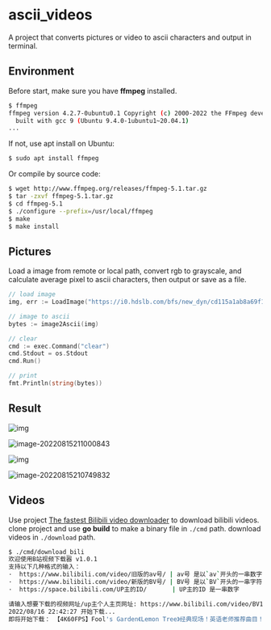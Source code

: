 # ascii_videos

A project that converts pictures or video to ascii characters and output in terminal.



## Environment

Before start, make sure you have **ffmpeg** installed.

```bash
$ ffmpeg
ffmpeg version 4.2.7-0ubuntu0.1 Copyright (c) 2000-2022 the FFmpeg developers
  built with gcc 9 (Ubuntu 9.4.0-1ubuntu1~20.04.1)
...
```

If not, use apt install on Ubuntu:

```bash
$ sudo apt install ffmpeg
```

Or compile by source code:

```bash
$ wget http://www.ffmpeg.org/releases/ffmpeg-5.1.tar.gz
$ tar -zxvf ffmpeg-5.1.tar.gz
$ cd ffmpeg-5.1
$ ./configure --prefix=/usr/local/ffmpeg
$ make
$ make install
```



## Pictures

Load a image from remote or local path, convert rgb to grayscale, and calculate average pixel to ascii characters, then output or save as a file.

```go
// load image
img, err := LoadImage("https://i0.hdslb.com/bfs/new_dyn/cd115a1ab8a69f121ac1ab740f45b12a173469252.png")

// image to ascii
bytes := image2Ascii(img)

// clear
cmd := exec.Command("clear")
cmd.Stdout = os.Stdout
cmd.Run()

// print
fmt.Println(string(bytes))
```

## Result

![img](https://i0.hdslb.com/bfs/new_dyn/cd115a1ab8a69f121ac1ab740f45b12a173469252.png@1709w.webp)

![image-20220815211000843](https://s3.bmp.ovh/imgs/2022/08/15/87351e1bf19fb84e.png)

![img](https://i0.hdslb.com/bfs/new_dyn/615c8071c1c4beba47e6c7971b8561e4470962000.jpg@1709w.webp)

![image-20220815210749832](https://s3.bmp.ovh/imgs/2022/08/16/d188bb8672d2d43a.png)



## Videos

Use project [The fastest Bilibili video downloader](https://github.com/sodaling/FastestBilibiliDownloader) to download bilibili videos. clone project and use **go build** to make a binary file in `./cmd` path. download videos in `./download` path.

```bash
$ ./cmd/download_bili 
欢迎使用B站视频下载器 v1.0.1
支持以下几种格式的输入：
·  https://www.bilibili.com/video/旧版的av号/ | av号 是以`av`开头的一串数字
·  https://www.bilibili.com/video/新版的BV号/ | BV号 是以`BV`开头的一串字符
·  https://space.bilibili.com/UP主的ID/       | UP主的ID 是一串数字

请输入想要下载的视频网址/up主个人主页网址: https://www.bilibili.com/video/BV1pS4y1x7RR?spm_id_from=444.41.list.card_archive.click&vd_source=f3b2b1df0939738ef80874a785d80ac5
2022/08/16 22:42:27 开始下载...
即将开始下载： 【4K60FPS】Fool's Garden《Lemon Tree》经典现场！英语老师推荐曲目！
```

